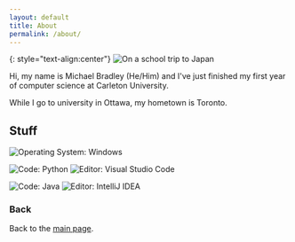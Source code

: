 ```yaml
---
layout: default
title: About
permalink: /about/
---
```


{: style="text-align:center"}
![On a school trip to Japan](https://images.weserv.nl/?url=https://michaelmbradley.github.io/assets/MichaelBradley.jpg&w=300&h=300&fit=cover&mask=circle)

Hi, my name is Michael Bradley (He/Him) and I've just finished my first year of computer science at Carleton University.

While I go to university in Ottawa, my hometown is Toronto.

## Stuff

![Operating System: Windows](https://img.shields.io/badge/OS-Windows-informational?style=flat&logo=Windows&logoColor=white&color=blue)

![Code: Python](https://img.shields.io/badge/Code-Python-informational?style=flat&logo=Python&logoColor=white&color=blue)
![Editor: Visual Studio Code](https://img.shields.io/badge/Editor-VSCode-informational?style=flat&logo=Visual%20Studio%20Code&logoColor=white&color=blue)

![Code: Java](https://img.shields.io/badge/Code-Java-informational?style=flat&logo=Java&logoColor=white&color=blue)
![Editor: IntelliJ IDEA](https://img.shields.io/badge/Editor-IntelliJ%20IDEA-informational?style=flat&logo=IntelliJ%20IDEA&logoColor=white&color=blue)

### Back

Back to the [main page](https://michaelmbradley.github.io/).
